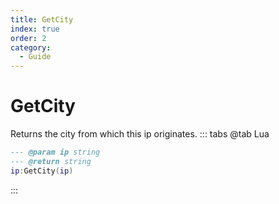 ```yaml
---
title: GetCity
index: true
order: 2
category:
  - Guide
---
```


# GetCity
Returns the city from which this ip originates.
::: tabs
@tab Lua
```lua
--- @param ip string
--- @return string
ip:GetCity(ip)
```

:::